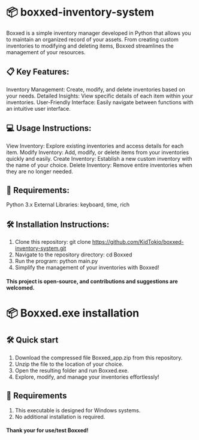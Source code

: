 # 📦 boxxed-inventory-system
Boxxed is a simple inventory manager developed in Python that allows you to maintain an organized record of your assets. From creating custom inventories to modifying and deleting items, Boxxed streamlines the management of your resources.

## 📋 Key Features:
Inventory Management: Create, modify, and delete inventories based on your needs.
Detailed Insights: View specific details of each item within your inventories.
User-Friendly Interface: Easily navigate between functions with an intuitive user interface.

## 💻 Usage Instructions:
View Inventory: Explore existing inventories and access details for each item.
Modify Inventory: Add, modify, or delete items from your inventories quickly and easily.
Create Inventory: Establish a new custom inventory with the name of your choice.
Delete Inventory: Remove entire inventories when they are no longer needed.

## 📑 Requirements:
Python 3.x
External Libraries: keyboard, time, rich

## 🛠️ Installation Instructions:
1. Clone this repository: git clone https://github.com/KidTokio/boxxed-inventory-system.git
2. Navigate to the repository directory: cd Boxxed
3. Run the program: python main.py
4. Simplify the management of your inventories with Boxxed!

#### This project is open-source, and contributions and suggestions are welcomed.

# 📦 Boxxed.exe installation

## 🛠️ Quick start

1. Download the compressed file Boxxed_app.zip from this repository.
2. Unzip the file to the location of your choice.
3. Open the resulting folder and run Boxxed.exe.
4. Explore, modify, and manage your inventories effortlessly!

## 📑 Requirements

1. This executable is designed for Windows systems.
2. No additional installation is required.

#### Thank your for use/test Boxxed!
